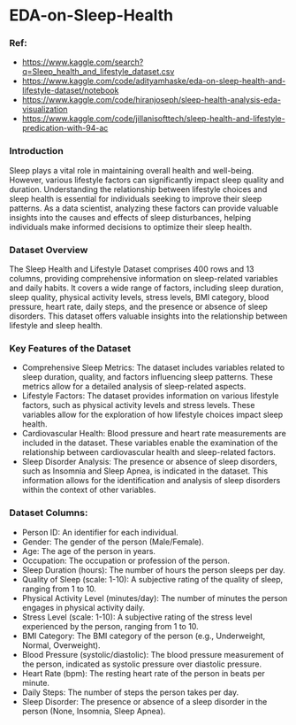 # EDA-on-Sleep-Health

### Ref: 
- https://www.kaggle.com/search?q=Sleep_health_and_lifestyle_dataset.csv
- https://www.kaggle.com/code/adityamhaske/eda-on-sleep-health-and-lifestyle-dataset/notebook
- https://www.kaggle.com/code/hiranjoseph/sleep-health-analysis-eda-visualization
- https://www.kaggle.com/code/jillanisofttech/sleep-health-and-lifestyle-predication-with-94-ac

### Introduction
Sleep plays a vital role in maintaining overall health and well-being. However, various lifestyle factors can significantly impact sleep quality and duration. Understanding the relationship between lifestyle choices and sleep health is essential for individuals seeking to improve their sleep patterns. As a data scientist, analyzing these factors can provide valuable insights into the causes and effects of sleep disturbances, helping individuals make informed decisions to optimize their sleep health.

### Dataset Overview
The Sleep Health and Lifestyle Dataset comprises 400 rows and 13 columns, providing comprehensive information on sleep-related variables and daily habits. It covers a wide range of factors, including sleep duration, sleep quality, physical activity levels, stress levels, BMI category, blood pressure, heart rate, daily steps, and the presence or absence of sleep disorders. This dataset offers valuable insights into the relationship between lifestyle and sleep health.

### Key Features of the Dataset
- Comprehensive Sleep Metrics: The dataset includes variables related to sleep duration, quality, and factors influencing sleep patterns. These metrics allow for a detailed analysis of sleep-related aspects.
- Lifestyle Factors: The dataset provides information on various lifestyle factors, such as physical activity levels and stress levels. These variables allow for the exploration of how lifestyle choices impact sleep health.
- Cardiovascular Health: Blood pressure and heart rate measurements are included in the dataset. These variables enable the examination of the relationship between cardiovascular health and sleep-related factors.
- Sleep Disorder Analysis: The presence or absence of sleep disorders, such as Insomnia and Sleep Apnea, is indicated in the dataset. This information allows for the identification and analysis of sleep disorders within the context of other variables.

### Dataset Columns:
- Person ID: An identifier for each individual.
- Gender: The gender of the person (Male/Female).
- Age: The age of the person in years.
- Occupation: The occupation or profession of the person.
- Sleep Duration (hours): The number of hours the person sleeps per day.
- Quality of Sleep (scale: 1-10): A subjective rating of the quality of sleep, ranging from 1 to 10.
- Physical Activity Level (minutes/day): The number of minutes the person engages in physical activity daily.
- Stress Level (scale: 1-10): A subjective rating of the stress level experienced by the person, ranging from 1 to 10.
- BMI Category: The BMI category of the person (e.g., Underweight, Normal, Overweight).
- Blood Pressure (systolic/diastolic): The blood pressure measurement of the person, indicated as systolic pressure over diastolic pressure.
- Heart Rate (bpm): The resting heart rate of the person in beats per minute.
- Daily Steps: The number of steps the person takes per day.
- Sleep Disorder: The presence or absence of a sleep disorder in the person (None, Insomnia, Sleep Apnea).

